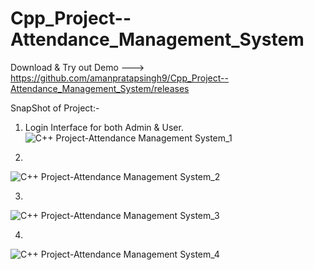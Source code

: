 # Cpp_Project--Attendance_Management_System
Download & Try out Demo --->  https://github.com/amanpratapsingh9/Cpp_Project--Attendance_Management_System/releases

SnapShot of Project:-

1) Login Interface for both Admin & User.
![C++ Project-Attendance Management System_1](https://user-images.githubusercontent.com/72128002/128617817-ac50cfdf-34dd-4237-9b75-77d33b287751.jpg)

2)
![C++ Project-Attendance Management System_2](https://user-images.githubusercontent.com/72128002/128617901-a53c1460-ef46-4ca3-a23c-385737fc673f.jpg)

3)
![C++ Project-Attendance Management System_3](https://user-images.githubusercontent.com/72128002/128617925-65921c8c-3302-41d2-9282-5752eeb4c6a4.jpg)

4)
![C++ Project-Attendance Management System_4](https://user-images.githubusercontent.com/72128002/128617858-6671d85e-77d0-4e05-a30f-7ffd64c3ac07.jpg)



